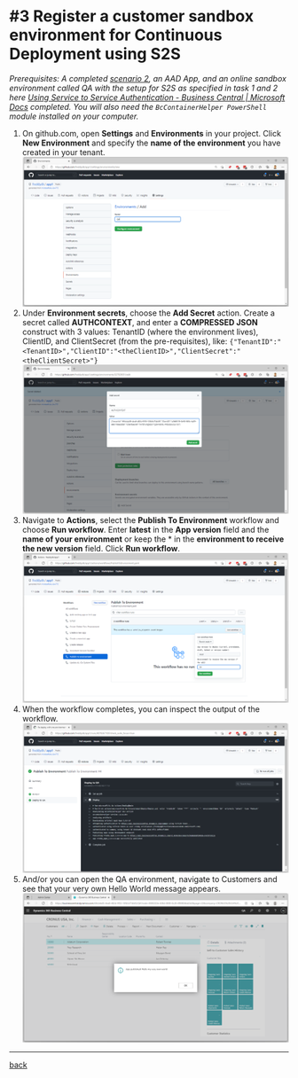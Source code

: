 # #3 Register a customer sandbox environment for Continuous Deployment using S2S
*Prerequisites: A completed [scenario 2](AddATestApp.md), an AAD App, and an online sandbox environment called QA with the setup for S2S as specified in task 1 and 2 here [Using Service to Service Authentication - Business Central | Microsoft Docs](https://docs.microsoft.com/en-us/dynamics365/business-central/dev-itpro/administration/automation-apis-using-s2s-authentication) completed. You will also need the `BcContainerHelper PowerShell` module installed on your computer.*
1. On github.com, open **Settings** and **Environments** in your project. Click **New Environment** and specify the **name of the environment** you have created in your tenant.
![Add Environment](/Scenarios/images/3a.png)
1. Under **Environment secrets**, choose the **Add Secret** action. Create a secret called **AUTHCONTEXT**, and enter a **COMPRESSED JSON** construct with 3 values: TenantID (where the environment lives), ClientID, and ClientSecret (from the pre-requisites), like:
`{"TenantID":"<TenantID>","ClientID":"<theClientID>","ClientSecret":"<theClientSecret>"}`
![Add Environment](/Scenarios/images/3b.png)
1. Navigate to **Actions**, select the **Publish To Environment** workflow and choose **Run workflow**. Enter **latest** in the **App version** field and the **name of your environment** or keep the * in the **environment to receive the new version** field. Click **Run workflow**.
![Add Environment](/Scenarios/images/3c.png)
1. When the workflow completes, you can inspect the output of the workflow.
![Add Environment](/Scenarios/images/3d.png)
1. And/or you can open the QA environment, navigate to Customers and see that your very own Hello World message appears.
![Add Environment](/Scenarios/images/3e.png)
---
[back](/README.md)
